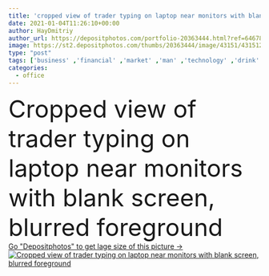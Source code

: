 ```yaml
---
title: 'cropped view of trader typing on laptop near monitors with blank screen, blurred foreground'
date: 2021-01-04T11:26:10+00:00
author: HayDmitriy
author_url: https://depositphotos.com/portfolio-20363444.html?ref=64678756
image: https://st2.depositphotos.com/thumbs/20363444/image/43151/431512624/api_thumb_450.jpg?forcejpeg=true
type: "post"
tags: ['business' ,'financial' ,'market' ,'man' ,'technology' ,'drink' ,'blur' ,'office' ,'beverage' ,'keyboard' ,'laptop' ,'professional' ,'work' ,'job' ,'businessman' ,'indoors' ,'banking' ,'exchange' ,'investment' ,'stock' ,'economics' ,'strategy' ,'online' ,'workplace' ,'takeaway' ,'successful' ,'commerce' ,'type' ,'use' ,'computers' ,'devices' ,'broker' ,'partial' ,'Cropped' ,'trader' ,'monitors' ,'copy space' ,'one person' ,'formal wear' ,'blank screen' ,'paper cup' ,'coffee to go' ]
categories: 
  - office
---
```

<div aling="center">
            <font size="60"> Cropped view of trader typing on laptop near monitors with blank screen, blurred foreground</font>   
</div>
<div>
    <a href='https://st2.depositphotos.com/thumbs/20363444/image/43151/431512624/api_thumb_450.jpg?forcejpeg=true?ref=64678756' target=_blank > Go "Depositphotos" to get lage size of this picture ->
        <img href='https://st2.depositphotos.com/thumbs/20363444/image/43151/431512624/api_thumb_450.jpg?forcejpeg=true?ref=64678756' src='https://st2.depositphotos.com/20363444/43151/i/950/depositphotos_431512624-stock-photo-cropped-view-trader-typing-laptop.jpg?forcejpeg=true' alt='Cropped view of trader typing on laptop near monitors with blank screen, blurred foreground' >
    </a>
</div>
